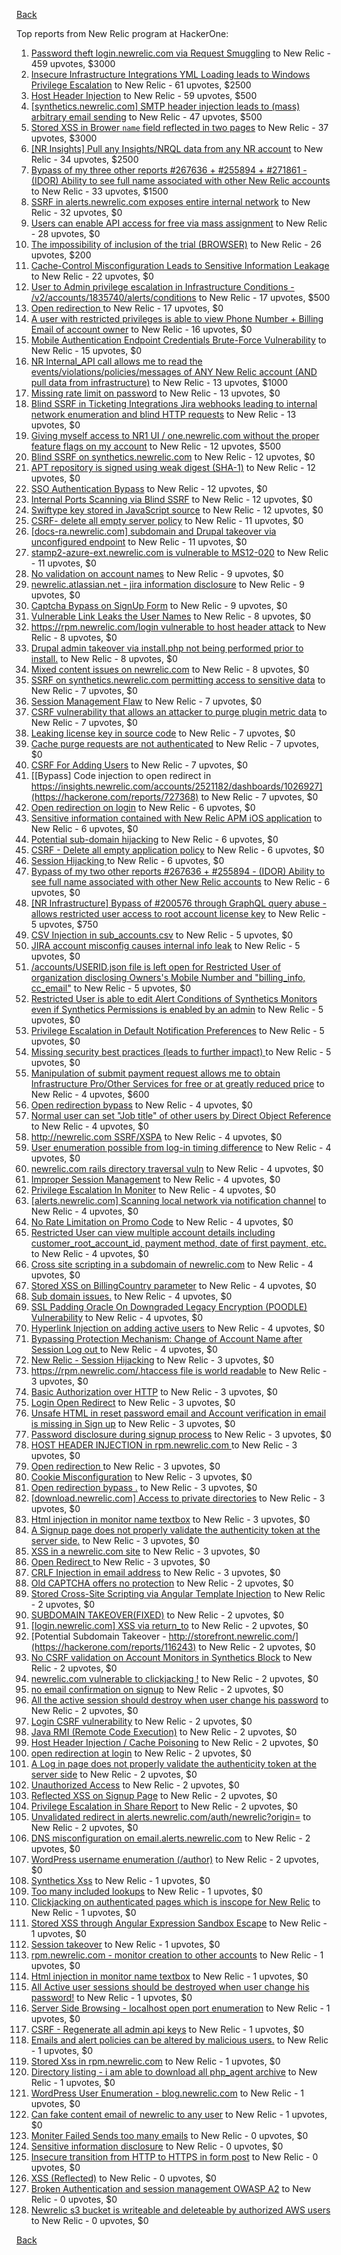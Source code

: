 [Back](../README.md)

Top reports from New Relic program at HackerOne:

1. [Password theft login.newrelic.com via Request Smuggling](https://hackerone.com/reports/498052) to New Relic - 459 upvotes, $3000
2. [Insecure Infrastructure Integrations YML Loading leads to Windows Privilege Escalation](https://hackerone.com/reports/363971) to New Relic - 61 upvotes, $2500
3. [Host Header Injection](https://hackerone.com/reports/698416) to New Relic - 59 upvotes, $500
4. [[synthetics.newrelic.com] SMTP header injection leads to (mass) arbitrary email sending](https://hackerone.com/reports/347439) to New Relic - 47 upvotes, $500
5. [Stored XSS in Brower `name` field reflected in two pages](https://hackerone.com/reports/348076) to New Relic - 37 upvotes, $3000
6. [[NR Insights] Pull any Insights/NRQL data from any NR account](https://hackerone.com/reports/397137) to New Relic - 34 upvotes, $2500
7. [Bypass of my three other reports #267636 + #255894 + #271861 - (IDOR) Ability to see full name associated with other New Relic accounts](https://hackerone.com/reports/320173) to New Relic - 33 upvotes, $1500
8. [SSRF in alerts.newrelic.com exposes entire internal network](https://hackerone.com/reports/198690) to New Relic - 32 upvotes, $0
9. [Users can enable API access for free via mass assignment](https://hackerone.com/reports/267781) to New Relic - 28 upvotes, $0
10. [The impossibility of inclusion of the trial (BROWSER)](https://hackerone.com/reports/460428) to New Relic - 26 upvotes, $200
11. [Cache-Control Misconfiguration Leads to Sensitive Information Leakage](https://hackerone.com/reports/132835) to New Relic - 22 upvotes, $0
12. [User to Admin privilege escalation in Infrastructure Conditions - /v2/accounts/1835740/alerts/conditions](https://hackerone.com/reports/300879) to New Relic - 17 upvotes, $500
13. [Open redirection ](https://hackerone.com/reports/207285) to New Relic - 17 upvotes, $0
14. [A user with restricted privileges is able to view Phone Number + Billing Email of account owner](https://hackerone.com/reports/197059) to New Relic - 16 upvotes, $0
15. [Mobile Authentication Endpoint Credentials Brute-Force Vulnerability](https://hackerone.com/reports/127202) to New Relic - 15 upvotes, $0
16. [NR Internal_API call allows me to read the events/violations/policies/messages of ANY New Relic account (AND pull data from infrastructure)](https://hackerone.com/reports/271393) to New Relic - 13 upvotes, $1000
17. [Missing rate limit on password](https://hackerone.com/reports/138863) to New Relic - 13 upvotes, $0
18. [Blind SSRF in Ticketing Integrations Jira webhooks leading to internal network enumeration and blind HTTP requests](https://hackerone.com/reports/344032) to New Relic - 13 upvotes, $0
19. [Giving myself access to NR1 UI / one.newrelic.com without the proper feature flags on my account](https://hackerone.com/reports/520623) to New Relic - 12 upvotes, $500
20. [Blind SSRF on synthetics.newrelic.com](https://hackerone.com/reports/141304) to New Relic - 12 upvotes, $0
21. [APT repository is signed using weak digest (SHA-1)](https://hackerone.com/reports/129138) to New Relic - 12 upvotes, $0
22. [SSO Authentication Bypass](https://hackerone.com/reports/168108) to New Relic - 12 upvotes, $0
23. [Internal Ports Scanning via Blind SSRF](https://hackerone.com/reports/263169) to New Relic - 12 upvotes, $0
24. [Swiftype key stored in JavaScript source](https://hackerone.com/reports/427373) to New Relic - 12 upvotes, $0
25. [CSRF- delete all empty server policy](https://hackerone.com/reports/123095) to New Relic - 11 upvotes, $0
26. [[docs-ra.newrelic.com] subdomain and Drupal takeover via unconfigured endpoint](https://hackerone.com/reports/207381) to New Relic - 11 upvotes, $0
27. [stamp2-azure-ext.newrelic.com is vulnerable to MS12-020](https://hackerone.com/reports/384882) to New Relic - 11 upvotes, $0
28. [No validation on account names](https://hackerone.com/reports/114796) to New Relic - 9 upvotes, $0
29. [newrelic.atlassian.net - jira information disclosure](https://hackerone.com/reports/197726) to New Relic - 9 upvotes, $0
30. [Captcha Bypass on SignUp Form](https://hackerone.com/reports/277300) to New Relic - 9 upvotes, $0
31. [Vulnerable Link Leaks the User Names](https://hackerone.com/reports/123089) to New Relic - 8 upvotes, $0
32. [https://rpm.newrelic.com/login vulnerable to host header attack](https://hackerone.com/reports/123078) to New Relic - 8 upvotes, $0
33. [Drupal admin takeover via install.php not being performed prior to install.](https://hackerone.com/reports/329407) to New Relic - 8 upvotes, $0
34. [Mixed content issues on newrelic.com](https://hackerone.com/reports/700091) to New Relic - 8 upvotes, $0
35. [SSRF on synthetics.newrelic.com permitting access to sensitive data](https://hackerone.com/reports/141682) to New Relic - 7 upvotes, $0
36. [Session Management Flaw](https://hackerone.com/reports/152944) to New Relic - 7 upvotes, $0
37. [CSRF vulnerability that allows an attacker to purge plugin metric data](https://hackerone.com/reports/157270) to New Relic - 7 upvotes, $0
38. [Leaking license key in source code](https://hackerone.com/reports/154855) to New Relic - 7 upvotes, $0
39. [Cache purge requests are not authenticated](https://hackerone.com/reports/154278) to New Relic - 7 upvotes, $0
40. [CSRF For Adding Users](https://hackerone.com/reports/225326) to New Relic - 7 upvotes, $0
41. [[Bypass] Code injection to open redirect in https://insights.newrelic.com/accounts/2521182/dashboards/1026927](https://hackerone.com/reports/727368) to New Relic - 7 upvotes, $0
42. [Open redirection on login](https://hackerone.com/reports/123172) to New Relic - 6 upvotes, $0
43. [Sensitive information contained with New Relic APM iOS application](https://hackerone.com/reports/130739) to New Relic - 6 upvotes, $0
44. [Potential sub-domain hijacking](https://hackerone.com/reports/178537) to New Relic - 6 upvotes, $0
45. [CSRF - Delete all empty application policy](https://hackerone.com/reports/123092) to New Relic - 6 upvotes, $0
46. [Session Hijacking ](https://hackerone.com/reports/167460) to New Relic - 6 upvotes, $0
47. [Bypass of my two other reports #267636 + #255894 - (IDOR) Ability to see full name associated with other New Relic accounts](https://hackerone.com/reports/271861) to New Relic - 6 upvotes, $0
48. [[NR Infrastructure] Bypass of #200576 through GraphQL query abuse - allows restricted user access to root account license key](https://hackerone.com/reports/276174) to New Relic - 5 upvotes, $750
49. [CSV Injection in sub_accounts.csv](https://hackerone.com/reports/127032) to New Relic - 5 upvotes, $0
50. [JIRA account misconfig causes internal info leak](https://hackerone.com/reports/139970) to New Relic - 5 upvotes, $0
51. [/accounts/USERID.json file is left open for Restricted User of organization disclosing Owners's Mobile Number and "billing_info, cc_email"](https://hackerone.com/reports/221250) to New Relic - 5 upvotes, $0
52. [Restricted User is able to edit Alert Conditions of Synthetics Monitors even if Synthetics Permissions is enabled by an admin](https://hackerone.com/reports/197436) to New Relic - 5 upvotes, $0
53. [Privilege Escalation in Default Notification Preferences](https://hackerone.com/reports/210298) to New Relic - 5 upvotes, $0
54. [ Missing security best practices (leads to further impact) ](https://hackerone.com/reports/385420) to New Relic - 5 upvotes, $0
55. [Manipulation of submit payment request allows me to obtain Infrastructure Pro/Other Services for free or at greatly reduced price](https://hackerone.com/reports/219356) to New Relic - 4 upvotes, $600
56. [Open redirection bypass](https://hackerone.com/reports/127741) to New Relic - 4 upvotes, $0
57. [Normal user can set "Job title" of other users by Direct Object Reference](https://hackerone.com/reports/123435) to New Relic - 4 upvotes, $0
58. [http://newrelic.com SSRF/XSPA](https://hackerone.com/reports/146875) to New Relic - 4 upvotes, $0
59. [User enumeration possible from log-in timing difference](https://hackerone.com/reports/127026) to New Relic - 4 upvotes, $0
60. [newrelic.com rails directory traversal vuln](https://hackerone.com/reports/134032) to New Relic - 4 upvotes, $0
61. [Improper Session Management](https://hackerone.com/reports/139178) to New Relic - 4 upvotes, $0
62. [Privilege Escalation In Moniter](https://hackerone.com/reports/139502) to New Relic - 4 upvotes, $0
63. [[alerts.newrelic.com] Scanning local network via notification channel](https://hackerone.com/reports/153634) to New Relic - 4 upvotes, $0
64. [No Rate Limitation on Promo Code](https://hackerone.com/reports/123091) to New Relic - 4 upvotes, $0
65. [Restricted User can view multiple account details including customer_root_account_id, payment method, date of first payment, etc.](https://hackerone.com/reports/198221) to New Relic - 4 upvotes, $0
66. [Cross site scripting in a subdomain of newrelic.com](https://hackerone.com/reports/181528) to New Relic - 4 upvotes, $0
67. [Stored XSS on BillingCountry parameter](https://hackerone.com/reports/182414) to New Relic - 4 upvotes, $0
68. [Sub domain issues.](https://hackerone.com/reports/183577) to New Relic - 4 upvotes, $0
69. [SSL Padding Oracle On Downgraded Legacy Encryption (POODLE) Vulnerability](https://hackerone.com/reports/216271) to New Relic - 4 upvotes, $0
70. [Hyperlink Injection on adding active users](https://hackerone.com/reports/176494) to New Relic - 4 upvotes, $0
71. [Bypassing Protection Mechanism: Change of Account Name after Session Log out ](https://hackerone.com/reports/789305) to New Relic - 4 upvotes, $0
72. [New Relic - Session Hijacking](https://hackerone.com/reports/137480) to New Relic - 3 upvotes, $0
73. [https://rpm.newrelic.com/.htaccess file is world readable](https://hackerone.com/reports/123074) to New Relic - 3 upvotes, $0
74. [Basic Authorization over HTTP](https://hackerone.com/reports/114870) to New Relic - 3 upvotes, $0
75. [Login Open Redirect](https://hackerone.com/reports/131552) to New Relic - 3 upvotes, $0
76. [Unsafe HTML in reset password email    and Account verification in email  is missing in Sign up](https://hackerone.com/reports/114807) to New Relic - 3 upvotes, $0
77. [Password disclosure during signup process](https://hackerone.com/reports/127766) to New Relic - 3 upvotes, $0
78. [HOST HEADER INJECTION in rpm.newrelic.com ](https://hackerone.com/reports/167809) to New Relic - 3 upvotes, $0
79. [Open redirection ](https://hackerone.com/reports/132251) to New Relic - 3 upvotes, $0
80. [Cookie Misconfiguration](https://hackerone.com/reports/163227) to New Relic - 3 upvotes, $0
81. [Open redirection bypass .](https://hackerone.com/reports/144525) to New Relic - 3 upvotes, $0
82. [[download.newrelic.com] Access to private directories](https://hackerone.com/reports/115922) to New Relic - 3 upvotes, $0
83. [Html injection in monitor name textbox](https://hackerone.com/reports/146318) to New Relic - 3 upvotes, $0
84. [A Signup page does not properly validate the authenticity token at the server side.](https://hackerone.com/reports/114799) to New Relic - 3 upvotes, $0
85. [XSS in a newrelic.com site](https://hackerone.com/reports/152368) to New Relic - 3 upvotes, $0
86. [Open Redirect ](https://hackerone.com/reports/177485) to New Relic - 3 upvotes, $0
87. [CRLF Injection in email address](https://hackerone.com/reports/796013) to New Relic - 3 upvotes, $0
88. [Old CAPTCHA offers no protection](https://hackerone.com/reports/127028) to New Relic - 2 upvotes, $0
89. [Stored Cross-Site Scripting via Angular Template Injection](https://hackerone.com/reports/132658) to New Relic - 2 upvotes, $0
90. [SUBDOMAIN TAKEOVER(FIXED)](https://hackerone.com/reports/115628) to New Relic - 2 upvotes, $0
91. [[login.newrelic.com] XSS via return_to](https://hackerone.com/reports/115860) to New Relic - 2 upvotes, $0
92. [Potential Subdomain Takeover - http://storefront.newrelic.com/](https://hackerone.com/reports/116243) to New Relic - 2 upvotes, $0
93. [No CSRF validation on Account Monitors in Synthetics Block](https://hackerone.com/reports/140275) to New Relic - 2 upvotes, $0
94. [newrelic.com vulnerable to clickjacking !](https://hackerone.com/reports/123126) to New Relic - 2 upvotes, $0
95. [no email confirmation on signup](https://hackerone.com/reports/123127) to New Relic - 2 upvotes, $0
96. [All the active session should destroy when user change his password](https://hackerone.com/reports/123183) to New Relic - 2 upvotes, $0
97. [Login CSRF vulnerability](https://hackerone.com/reports/156992) to New Relic - 2 upvotes, $0
98. [Java RMI (Remote Code Execution)](https://hackerone.com/reports/163547) to New Relic - 2 upvotes, $0
99. [Host Header Injection / Cache Poisoning](https://hackerone.com/reports/123513) to New Relic - 2 upvotes, $0
100. [open redirection at login](https://hackerone.com/reports/116315) to New Relic - 2 upvotes, $0
101. [A Log in page does not properly validate the authenticity token at the server side](https://hackerone.com/reports/114797) to New Relic - 2 upvotes, $0
102. [Unauthorized Access](https://hackerone.com/reports/116179) to New Relic - 2 upvotes, $0
103. [Reflected XSS on Signup Page](https://hackerone.com/reports/119090) to New Relic - 2 upvotes, $0
104. [Privilege Escalation in Share Report](https://hackerone.com/reports/210304) to New Relic - 2 upvotes, $0
105. [Unvalidated redirect in alerts.newrelic.com/auth/newrelic?origin=](https://hackerone.com/reports/207505) to New Relic - 2 upvotes, $0
106. [DNS misconfiguration on email.alerts.newrelic.com](https://hackerone.com/reports/390537) to New Relic - 2 upvotes, $0
107. [WordPress username enumeration (/author)](https://hackerone.com/reports/414427) to New Relic - 2 upvotes, $0
108. [Synthetics Xss](https://hackerone.com/reports/123649) to New Relic - 1 upvotes, $0
109. [Too many included lookups](https://hackerone.com/reports/125400) to New Relic - 1 upvotes, $0
110. [Clickjacking on authenticated pages which is inscope for New Relic](https://hackerone.com/reports/128645) to New Relic - 1 upvotes, $0
111. [Stored XSS through Angular Expression Sandbox Escape](https://hackerone.com/reports/124724) to New Relic - 1 upvotes, $0
112. [Session takeover](https://hackerone.com/reports/140333) to New Relic - 1 upvotes, $0
113. [rpm.newrelic.com - monitor creation to other accounts](https://hackerone.com/reports/127203) to New Relic - 1 upvotes, $0
114. [Html injection in monitor name  textbox](https://hackerone.com/reports/114852) to New Relic - 1 upvotes, $0
115. [All Active user sessions should be destroyed when user change his password!](https://hackerone.com/reports/157450) to New Relic - 1 upvotes, $0
116. [Server Side Browsing - localhost open port enumeration](https://hackerone.com/reports/122697) to New Relic - 1 upvotes, $0
117. [CSRF - Regenerate all admin api keys](https://hackerone.com/reports/119148) to New Relic - 1 upvotes, $0
118. [Emails and alert policies can be altered by malicious users.](https://hackerone.com/reports/123120) to New Relic - 1 upvotes, $0
119. [Stored Xss in rpm.newrelic.com](https://hackerone.com/reports/170241) to New Relic - 1 upvotes, $0
120. [Directory listing - i am able to download all php_agent archive](https://hackerone.com/reports/207384) to New Relic - 1 upvotes, $0
121. [WordPress User Enumeration - blog.newrelic.com](https://hackerone.com/reports/115817) to New Relic - 1 upvotes, $0
122. [Can fake content email of newrelic to any user](https://hackerone.com/reports/694943) to New Relic - 1 upvotes, $0
123. [Moniter Failed Sends too many emails](https://hackerone.com/reports/194952) to New Relic - 0 upvotes, $0
124. [Sensitive information disclosure](https://hackerone.com/reports/207388) to New Relic - 0 upvotes, $0
125. [Insecure transition from HTTP to HTTPS in form post](https://hackerone.com/reports/123915) to New Relic - 0 upvotes, $0
126. [XSS (Reflected)](https://hackerone.com/reports/176477) to New Relic - 0 upvotes, $0
127. [Broken Authentication and session management OWASP A2](https://hackerone.com/reports/205309) to New Relic - 0 upvotes, $0
128. [Newrelic s3 bucket is writeable and deleteable by authorized AWS users](https://hackerone.com/reports/277262) to New Relic - 0 upvotes, $0


[Back](../README.md)